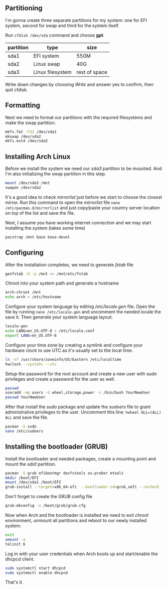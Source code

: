 ## Partitioning
I'm gonna create three separate partitions for my system: one for EFI system, second for swap and third for the system itself. 

Run `cfdisk /dev/sda` command and choose **gpt**. 

|partition   |type   | size  |
|---|---|---|
|sda1   |EFI system   |550M   |
|sda2  |Linux swap   |40G   |
|sda3  |Linux filesystem   |rest of space   |
Write down changes by choosing *Write* and answer yes to confirm, then quit cfdisk.
## Formatting
Next we need to format our partitions with the required filesystems and make the swap partition.
```bash
mkfs.fat -F32 /dev/sda1
mkswap /dev/sda2
mkfs.ext4 /dev/sda3
```
## Installing Arch Linux
Before we install the system we need our *sda3* partition to be mounted. And I'm also initializing the swap partition in this step.
```bash
mount /dev/sda3 /mnt
swapon /dev/sda2
```
It's a good idea to check *mirrorlist* just before we start to choose the closest mirror. Run this command  to open the *mirrorlist* file 
`nano /etc/pacman.d/mirrorlist` and just copy/paste your country server location on top of the list and save the file. 

Next, I assume you have working internet connection and we may start installing the system (takes some time)
```bash
pacstrap /mnt base base-devel
```
## Configuring 
After the installation completes, we need to generate *fstab* file
```bash
genfstab -U -p /mnt >> /mnt/etc/fstab
```
Chroot into your system path and generate a hostname 
```bash
arch-chroot /mnt
echo arch > /etc/hostname
```
Configure your system language by editing */etc/locale.gen* file. Open the file by running `nano /etc/locale.gen` and uncomment the needed locale the save it. Then generate your system language layout.
```bash
locale-gen
echo LANG=en_US.UTF-8 > /etc/locale.conf
export LANG=en_US.UTF-8
```
Configure your time zone by creating a symlink and configure your hardware clock to use UTC as it's usually set to the local time.
```bash
ln -sf /usr/share/zoneinfo/US/Eastern /etc/localtime
hwclock --systohc --utc
```
Setup the password for the root account and create a new user with *sudo* privileges and create a password for the user as well.
```bash
passwd
useradd -mg users -G wheel,storage,power -s /bin/bash YourNewUser
passwd YourNewUser
```
After that install the *sudo* package and update the *sudoers* file to grant administrative privileges to the user. 
Uncomment this line: `%wheel ALL=(ALL) ALL` and save the file.
```bash
pacman -S sudo
nano /etc/sudoers
```
## Installing the bootloader (GRUB)
Install the bootloader and needed packages, create a mounting point and mount the *sda1* partition.
```bash
pacman -S grub efibootmgr dosfstools os-prober mtools
mkdir /boot/EFI
mount /dev/sda1 /boot/EFI 
grub-install --target=x86_64-efi  --bootloader-id=grub_uefi --recheck
```
Don't forget to create the GRUB config file
```bash
grub-mkconfig -o /boot/grub/grub.cfg
```

Now when Arch and the bootloader is installed we need to exit *chroot* environment, unmount all partitions and reboot to our newly installed system.
```bash
exit
umount -a
telinit 6
```
Log in with your user credentials when Arch boots up and start/enable the dhcpcd client.
```bash
sudo systemctl start dhcpcd
sudo systemctl enable dhcpcd
```
That's it. 
